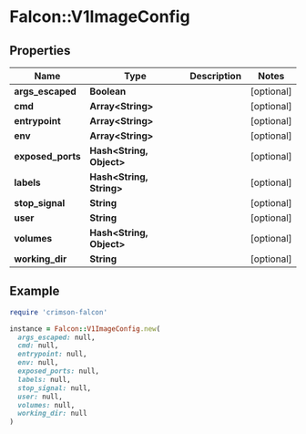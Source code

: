 # Falcon::V1ImageConfig

## Properties

| Name | Type | Description | Notes |
| ---- | ---- | ----------- | ----- |
| **args_escaped** | **Boolean** |  | [optional] |
| **cmd** | **Array&lt;String&gt;** |  | [optional] |
| **entrypoint** | **Array&lt;String&gt;** |  | [optional] |
| **env** | **Array&lt;String&gt;** |  | [optional] |
| **exposed_ports** | **Hash&lt;String, Object&gt;** |  | [optional] |
| **labels** | **Hash&lt;String, String&gt;** |  | [optional] |
| **stop_signal** | **String** |  | [optional] |
| **user** | **String** |  | [optional] |
| **volumes** | **Hash&lt;String, Object&gt;** |  | [optional] |
| **working_dir** | **String** |  | [optional] |

## Example

```ruby
require 'crimson-falcon'

instance = Falcon::V1ImageConfig.new(
  args_escaped: null,
  cmd: null,
  entrypoint: null,
  env: null,
  exposed_ports: null,
  labels: null,
  stop_signal: null,
  user: null,
  volumes: null,
  working_dir: null
)
```

